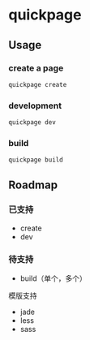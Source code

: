 # quickpage

## Usage

### create a page

```bash
quickpage create
```

### development

```bash
quickpage dev
```

### build

```bash
quickpage build
```

## Roadmap

### 已支持

- create
- dev

### 待支持

- build（单个，多个）

模版支持

- jade
- less
- sass
